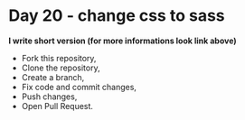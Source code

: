 # Day 20 - change css to sass


**I write short version (for more informations look link above)**

- Fork this repository,
- Clone the repository,
- Create a branch,
- Fix code and commit changes,
- Push changes,
- Open Pull Request.
